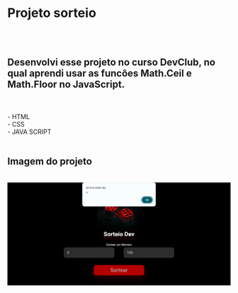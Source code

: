 <h1>Projeto sorteio</h1>
<br>
<br>
<h2>Desenvolvi esse projeto no curso DevClub, no qual aprendi usar as funcôes Math.Ceil e Math.Floor no JavaScript.</h2>
<br>
<br>
- HTML
<br>
- CSS 
<br>
- JAVA SCRIPT
<br>
<br>
<h2>Imagem do projeto</h2>
<br>
<img src="https://github.com/ewertonprado1910/Projeto-Sorteio/blob/main/assets/projeto-sorteio.png?raw=true">
